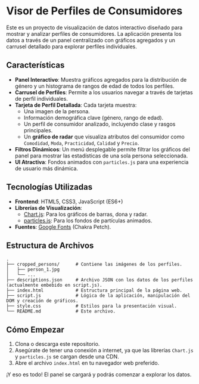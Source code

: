 # Visor de Perfiles de Consumidores

Este es un proyecto de visualización de datos interactivo diseñado para mostrar y analizar perfiles de consumidores. La aplicación presenta los datos a través de un panel centralizado con gráficos agregados y un carrusel detallado para explorar perfiles individuales.

##  Características

- **Panel Interactivo**: Muestra gráficos agregados para la distribución de género y un histograma de rangos de edad de todos los perfiles.
- **Carrusel de Perfiles**: Permite a los usuarios navegar a través de tarjetas de perfil individuales.
- **Tarjeta de Perfil Detallada**: Cada tarjeta muestra:
    - Una imagen de la persona.
    - Información demográfica clave (género, rango de edad).
    - Un perfil de consumidor analizado, incluyendo clase y rasgos principales.
    - Un **gráfico de radar** que visualiza atributos del consumidor como `Comodidad`, `Moda`, `Practicidad`, `Calidad` y `Precio`.
- **Filtros Dinámicos**: Un menú desplegable permite filtrar los gráficos del panel para mostrar las estadísticas de una sola persona seleccionada.
- **UI Atractiva**: Fondos animados con `particles.js` para una experiencia de usuario más dinámica.

##  Tecnologías Utilizadas

- **Frontend**: HTML5, CSS3, JavaScript (ES6+)
- **Librerías de Visualización**:
    - [Chart.js](https://www.chartjs.org/): Para los gráficos de barras, dona y radar.
    - [particles.js](https://vincentgarreau.com/particles.js/): Para los fondos de partículas animados.
- **Fuentes**: [Google Fonts](https://fonts.google.com/) (Chakra Petch).

##  Estructura de Archivos

```
.
├── cropped_persons/      # Contiene las imágenes de los perfiles.
│   ├── person_1.jpg
│   └── ...
├── descriptions.json     # Archivo JSON con los datos de los perfiles (actualmente embebido en script.js).
├── index.html            # Estructura principal de la página web.
├── script.js             # Lógica de la aplicación, manipulación del DOM y creación de gráficos.
├── style.css             # Estilos para la presentación visual.
└── README.md             # Este archivo.
```

##  Cómo Empezar

1.  Clona o descarga este repositorio.
2.  Asegúrate de tener una conexión a internet, ya que las librerías `Chart.js` y `particles.js` se cargan desde una CDN.
3.  Abre el archivo `index.html` en tu navegador web preferido.

¡Y eso es todo! El panel se cargará y podrás comenzar a explorar los datos.
